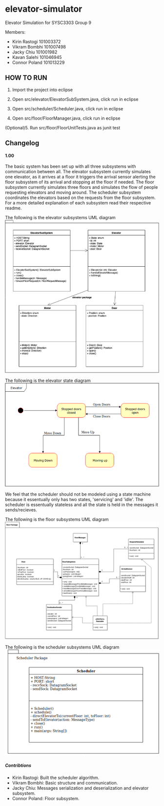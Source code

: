 # elevator-simulator
Elevator Simulation for SYSC3303 Group 9

Members:
- Kirin Rastogi 101003372
- Vikram Bombhi 101007498
- Jacky Chiu 101001982
- Kavan Salehi 101046945
- Connor Poland 101013229



## HOW TO RUN

1. Import the project into eclipse

2. Open src/elevator/ElevatorSubSystem.java, click run in eclipse

3. Open src/scheduler/Scheduler.java, click run in eclipse

4. Open src/floor/FloorManager.java, click run in eclipse

(Optional)5. Run src/floor/FloorUnitTests.java as junit test

## Changelog

#### 1.00
The basic system has been set up with all three subsystems with communication between all. The elevator subsystem currently simulates one elevator, as it arrives at a floor it triggers the arrival sensor alerting the floor subsystem of its arrival and stopping at the floor if needed. The floor subsystem currently simulates three floors and simulates the flow of people requesting elevators and moving around. The scheduler subsystem coordinates the elevators based on the requests from the floor subsystem. For a more detailed explanation of each subsystem read their respective readme.

The following is the elevator subsystems UML diagram
![elevator subsystem uml](diagrams/elevator_uml.png?raw=true)

The following is the elevator state diagram
![elevator subsystem uml](diagrams/elevator_state.png?raw=true)

We feel that the scheduler should not be modeled using a state machine because it essentually only has two states, 'servicing' and 'idle'. The scheduler is essentually stateless and all the state is held in the messages it sends/recieves.

The following is the floor subsystems UML diagram
![floor subsystem uml](diagrams/floorUML.png?raw=true)

The following is the scheduler subsystems UML diagram
![scheduler subsystem uml](diagrams/scheduler_uml.png?raw=true)

##### Contribtions
- Kirin Rastogi: Built the scheduler algorithm.
- Vikram Bombhi: Basic structure and communication.
- Jacky Chiu: Messages serialization and deserialization and elevator subsystem.
- Connor Poland: Floor subsystem.
